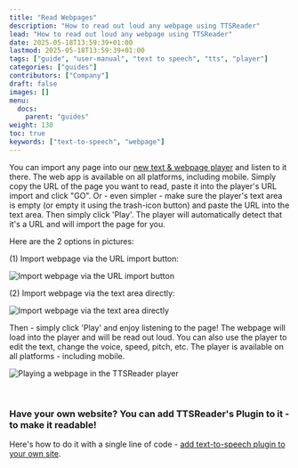 ```yaml
---
title: "Read Webpages"
description: "How to read out loud any webpage using TTSReader"
lead: "How to read out loud any webpage using TTSReader"
date: 2025-05-18T13:59:39+01:00
lastmod: 2025-05-18T13:59:39+01:00
tags: ["guide", "user-manual", "text to speech", "tts", "player"]
categories: ["guides"]
contributors: ["Company"]
draft: false
images: []
menu:
  docs:
    parent: "guides"
weight: 130
toc: true
keywords: ["text-to-speech", "webpage"]
---
```


You can import any page into our [new text & webpage player](https://ttsreader.com/player/) and listen to it there. The web app is available on all platforms, including mobile. Simply copy the URL of the page you want to read, paste it into the player's URL import and click "GO". Or - even simpler - make sure the player's text area is empty (or empty it using the trash-icon button) and paste the URL into the text area. Then simply click 'Play'. The player will automatically detect that it's a URL and will import the page for you.

Here are the 2 options in pictures:

(1) Import webpage via the URL import button:

![Import webpage via the URL import button](/images/screenshots/player/open_url_800x.webp 'Import webpage via the URL import button')

(2) Import webpage via the text area directly:

![Import webpage via the text area directly](/images/screenshots/player/link_inline_800x.webp 'Import webpage via the text area directly')

Then - simply click 'Play' and enjoy listening to the page! The webpage will load into the player and will be read out loud. You can also use the player to edit the text, change the voice, speed, pitch, etc. The player is available on all platforms - including mobile.

![Playing a webpage in the TTSReader player](/images/screenshots/player/web_read_new_player_800x.webp 'Playing a webpage in the TTSReader player')

<br/>

### Have your own website? You can add TTSReader's Plugin to it - to make it readable!

Here's how to do it with a single line of code - [add text-to-speech plugin to your own site](/plugin/).

<br/>

